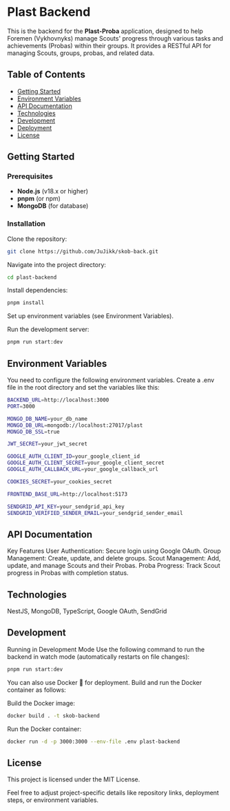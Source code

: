 # Plast Backend

This is the backend for the **Plast-Proba** application, designed to help Foremen (Vykhovnyks) manage Scouts' progress through various tasks and achievements (Probas) within their groups. It provides a RESTful API for managing Scouts, groups, probas, and related data.

## Table of Contents

- [Getting Started](#getting-started)
- [Environment Variables](#environment-variables)
- [API Documentation](#api-documentation)
- [Technologies](#technologies)
- [Development](#development)
- [Deployment](#deployment)
- [License](#license)

## Getting Started

### Prerequisites

- **Node.js** (v18.x or higher)
- **pnpm** (or npm)
- **MongoDB** (for database)

### Installation

Clone the repository:

```bash
git clone https://github.com/JuJikk/skob-back.git
```

Navigate into the project directory:

```bash
cd plast-backend
```

Install dependencies:

```bash
pnpm install
```

Set up environment variables (see Environment Variables).

Run the development server:

```bash
pnpm run start:dev
```

## Environment Variables

You need to configure the following environment variables. Create a .env file in the root directory and set the variables like this:

```bash
BACKEND_URL=http://localhost:3000
PORT=3000

MONGO_DB_NAME=your_db_name
MONGO_DB_URL=mongodb://localhost:27017/plast
MONGO_DB_SSL=true

JWT_SECRET=your_jwt_secret

GOOGLE_AUTH_CLIENT_ID=your_google_client_id
GOOGLE_AUTH_CLIENT_SECRET=your_google_client_secret
GOOGLE_AUTH_CALLBACK_URL=your_google_callback_url

COOKIES_SECRET=your_cookies_secret

FRONTEND_BASE_URL=http://localhost:5173

SENDGRID_API_KEY=your_sendgrid_api_key
SENDGRID_VERIFIED_SENDER_EMAIL=your_sendgrid_sender_email
```

## API Documentation

Key Features
User Authentication: Secure login using Google OAuth.
Group Management: Create, update, and delete groups.
Scout Management: Add, update, and manage Scouts and their Probas.
Proba Progress: Track Scout progress in Probas with completion status.

## Technologies

NestJS, MongoDB, TypeScript, Google OAuth, SendGrid

## Development
Running in Development Mode
Use the following command to run the backend in watch mode (automatically restarts on file changes):

```bash
pnpm run start:dev
```

You can also use Docker 🐳 for deployment. Build and run the Docker container as follows:

Build the Docker image:

```bash
docker build . -t skob-backend 
```
Run the Docker container:

```bash
docker run -d -p 3000:3000 --env-file .env plast-backend
```

## License
This project is licensed under the MIT License.

Feel free to adjust project-specific details like repository links, deployment steps, or environment variables.

